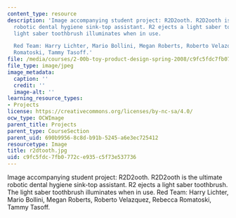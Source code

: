 ```yaml
---
content_type: resource
description: 'Image accompanying student project: R2D2ooth. R2D2ooth is the ultimate
  robotic dental hygiene sink-top assistant. R2 ejects a light saber toothbrush. The
  light saber toothbrush illuminates when in use.

  Red Team: Harry Lichter, Mario Bollini, Megan Roberts, Roberto Velazquez, Rebecca
  Romatoski, Tammy Tasoff.'
file: /media/courses/2-00b-toy-product-design-spring-2008/c9fc5fdc7fb0772ce935c5f73e537736_r2dtooth.jpg
file_type: image/jpeg
image_metadata:
  caption: ''
  credit: ''
  image-alt: ''
learning_resource_types:
- Projects
license: https://creativecommons.org/licenses/by-nc-sa/4.0/
ocw_type: OCWImage
parent_title: Projects
parent_type: CourseSection
parent_uid: 690b9956-8c8d-b91b-5245-a6e3ec725412
resourcetype: Image
title: r2dtooth.jpg
uid: c9fc5fdc-7fb0-772c-e935-c5f73e537736
---
```

Image accompanying student project: R2D2ooth. R2D2ooth is the ultimate robotic dental hygiene sink-top assistant. R2 ejects a light saber toothbrush. The light saber toothbrush illuminates when in use.
Red Team: Harry Lichter, Mario Bollini, Megan Roberts, Roberto Velazquez, Rebecca Romatoski, Tammy Tasoff.